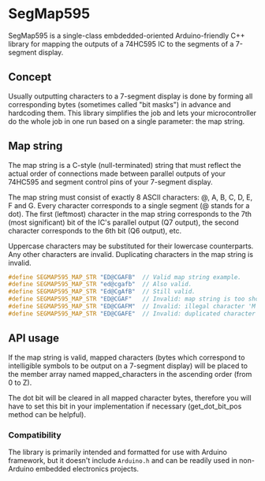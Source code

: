 # SegMap595

SegMap595 is a single-class embdedded-oriented Arduino-friendly C++ library for mapping the outputs
of a 74HC595 IC to the segments of a 7-segment display.

## Concept

Usually outputting characters to a 7-segment display is done by forming all corresponding bytes
(sometimes called "bit masks") in advance and hardcoding them. This library simplifies the job
and lets your microcontroller do the whole job in one run based on a single parameter: the map string. 

## Map string

The map string is a C-style (null-terminated) string that must reflect the actual order of connections
made between parallel outputs of your 74HC595 and segment control pins of your 7-segment display.

The map string must consist of exactly 8 ASCII characters: @, A, B, C, D, E, F and G. Every character
corresponds to a single segment (@ stands for a dot). The first (leftmost) character in the map string
corresponds to the 7th (most significant) bit of the IC's parallel output (Q7 output), the second
character corresponds to the 6th bit (Q6 output), etc.

Uppercase characters may be substituted for their lowercase counterparts. Any other characters are invalid.
Duplicating characters in the map string is invalid.

```cpp
#define SEGMAP595_MAP_STR "ED@CGAFB"  // Valid map string example.
#define SEGMAP595_MAP_STR "ed@cgafb"  // Also valid.
#define SEGMAP595_MAP_STR "Ed@CgAfB"  // Still valid.
#define SEGMAP595_MAP_STR "ED@CGAF"   // Invalid: map string is too short.
#define SEGMAP595_MAP_STR "ED@CGAFM"  // Invalid: illegal character 'M'.
#define SEGMAP595_MAP_STR "ED@CGAFE"  // Invalid: duplicated character 'E'.
```

## API usage



If the map string is valid, mapped characters (bytes which
correspond to intelligible symbols to be output on a 7-segment
display) will be placed to the member array named mapped_characters
in the ascending order (from 0 to Z).

The dot bit will be cleared in all mapped character bytes,
therefore you will have to set this bit in your implementation
if necessary (get_dot_bit_pos method can be helpful).



### Compatibility

The library is primarily intended and formatted for use with Arduino framework, but it doesn't include `Arduino.h`
and can be readily used in non-Arduino embedded electronics projects. 




